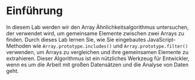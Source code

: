 # Einführung

In diesem Lab werden wir den Array Ähnlichkeitsalgorithmus untersuchen, der verwendet wird, um gemeinsame Elemente zwischen zwei Arrays zu finden. Durch dieses Lab lernen Sie, wie Sie eingebautes JavaScript-Methoden wie `Array.prototype.includes()` und `Array.prototype.filter()` verwenden, um Arrays zu vergleichen und ihre gemeinsamen Elemente zu extrahieren. Dieser Algorithmus ist ein nützliches Werkzeug für Entwickler, wenn es um die Arbeit mit großen Datensätzen und die Analyse von Daten geht.
